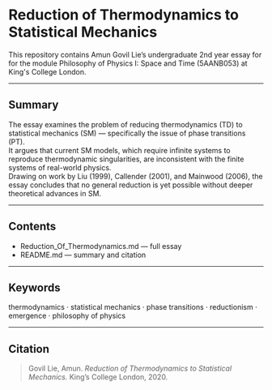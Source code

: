 # Reduction of Thermodynamics to Statistical Mechanics

This repository contains Amun Govil Lie’s undergraduate 2nd year essay for for the module Philosophy of Physics I: Space and Time (5AANB053) at King's College London.

---

## Summary

The essay examines the problem of reducing thermodynamics (TD) to statistical mechanics (SM) — specifically the issue of phase transitions (PT).  
It argues that current SM models, which require infinite systems to reproduce thermodynamic singularities, are inconsistent with the finite systems of real-world physics.  
Drawing on work by Liu (1999), Callender (2001), and Mainwood (2006), the essay concludes that no general reduction is yet possible without deeper theoretical advances in SM.

---

## Contents
- Reduction_Of_Thermodynamics.md — full essay  
- README.md — summary and citation  

---

## Keywords
thermodynamics · statistical mechanics · phase transitions · reductionism · emergence · philosophy of physics

---

## Citation

> Govil Lie, Amun. *Reduction of Thermodynamics to Statistical Mechanics.* King’s College London, 2020.

